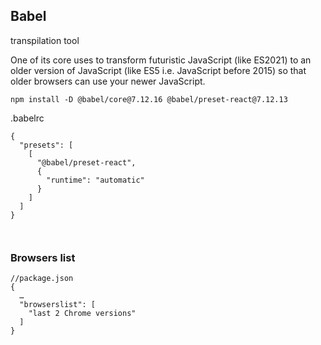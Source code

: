 ## Babel

transpilation tool 

One of its core uses to transform futuristic JavaScript (like ES2021) to an older version of JavaScript (like ES5 i.e. JavaScript before 2015) so that older browsers can use your newer JavaScript.

```
npm install -D @babel/core@7.12.16 @babel/preset-react@7.12.13
```

.babelrc

```
{
  "presets": [
    [
      "@babel/preset-react",
      {
        "runtime": "automatic"
      }
    ]
  ]
}



```

### Browsers list

```
//package.json
{
  …
  "browserslist": [
    "last 2 Chrome versions"
  ]
}

```